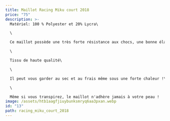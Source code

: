 ```yaml
---
title: Maillot Racing Miku court 2018
price: "75"
description: >-
  Matériel: 100 % Polyester et 20% Lycra\

  \

  Ce maillot possède une très forte résistance aux chocs, une bonne élasticité etest résistant à l'abrasion\

  \

  Tissu de haute qualité\

  \

  Il peut vous garder au sec et au frais même sous une forte chaleur !\

  \

  Même si vous transpirez, le maillot n'adhère jamais à votre peau !
image: /assets/htb1aagfjiuybunksmryq6aa3pxan.webp
id: "13"
path: racing_miku_court_2018
---
```

